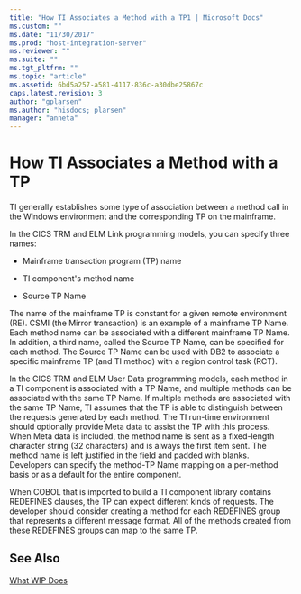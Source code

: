 ```yaml
---
title: "How TI Associates a Method with a TP1 | Microsoft Docs"
ms.custom: ""
ms.date: "11/30/2017"
ms.prod: "host-integration-server"
ms.reviewer: ""
ms.suite: ""
ms.tgt_pltfrm: ""
ms.topic: "article"
ms.assetid: 6bd5a257-a581-4117-836c-a30dbe25867c
caps.latest.revision: 3
author: "gplarsen"
ms.author: "hisdocs; plarsen"
manager: "anneta"
---
```

# How TI Associates a Method with a TP
TI generally establishes some type of association between a method call in the Windows environment and the corresponding TP on the mainframe.  
  
 In the CICS TRM and ELM Link programming models, you can specify three names:  
  
-   Mainframe transaction program (TP) name  
  
-   TI component's method name  
  
-   Source TP Name  
  
 The name of the mainframe TP is constant for a given remote environment (RE). CSMI (the Mirror transaction) is an example of a mainframe TP Name. Each method name can be associated with a different mainframe TP Name. In addition, a third name, called the Source TP Name, can be specified for each method. The Source TP Name can be used with DB2 to associate a specific mainframe TP (and TI method) with a region control task (RCT).  
  
 In the CICS TRM and ELM User Data programming models, each method in a TI component is associated with a TP Name, and multiple methods can be associated with the same TP Name. If multiple methods are associated with the same TP Name, TI assumes that the TP is able to distinguish between the requests generated by each method. The TI run-time environment should optionally provide Meta data to assist the TP with this process. When Meta data is included, the method name is sent as a fixed-length character string (32 characters) and is always the first item sent. The method name is left justified in the field and padded with blanks. Developers can specify the method-TP Name mapping on a per-method basis or as a default for the entire component.  
  
 When COBOL that is imported to build a TI component library contains REDEFINES clauses, the TP can expect different kinds of requests. The developer should consider creating a method for each REDEFINES group that represents a different message format. All of the methods created from these REDEFINES groups can map to the same TP.  
  
## See Also  
 [What WIP Does](../core/what-wip-does1.md)